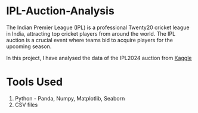 # IPL-Auction-Analysis
The Indian Premier League (IPL) is a professional Twenty20 cricket league in India, attracting top cricket players from around the world.
The IPL auction is a crucial event where teams bid to acquire players for the upcoming season.

In this project, I have analysed the data of the IPL2024 auction from <a href="https://www.kaggle.com/datasets/prajwaldongre/ipl-players-sold-2024/" target="_blank">Kaggle</a>

# Tools Used
1) Python - Panda, Numpy, Matplotlib, Seaborn
2) CSV files

